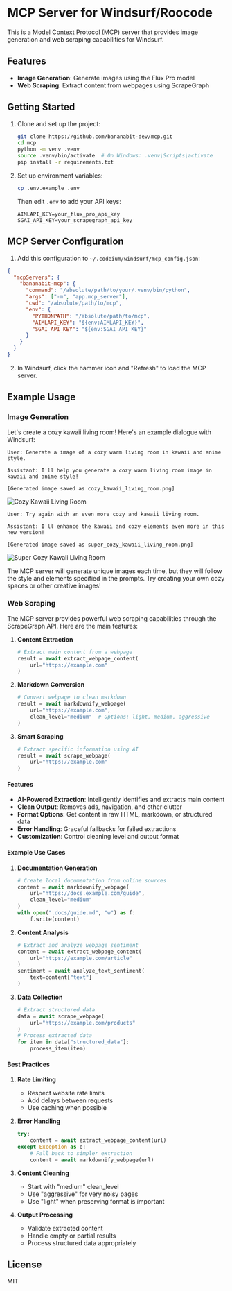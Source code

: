# MCP Server for Windsurf/Roocode

This is a Model Context Protocol (MCP) server that provides image generation and web scraping capabilities for Windsurf.

## Features

- **Image Generation**: Generate images using the Flux Pro model
- **Web Scraping**: Extract content from webpages using ScrapeGraph

## Getting Started

1. Clone and set up the project:
   ```bash
   git clone https://github.com/bananabit-dev/mcp.git
   cd mcp
   python -m venv .venv
   source .venv/bin/activate  # On Windows: .venv\Scripts\activate
   pip install -r requirements.txt
   ```

2. Set up environment variables:
   ```bash
   cp .env.example .env
   ```
   Then edit `.env` to add your API keys:
   ```
   AIMLAPI_KEY=your_flux_pro_api_key
   SGAI_API_KEY=your_scrapegraph_api_key
   ```

## MCP Server Configuration

1. Add this configuration to `~/.codeium/windsurf/mcp_config.json`:
```json
{
  "mcpServers": {
    "bananabit-mcp": {
      "command": "/absolute/path/to/your/.venv/bin/python",
      "args": ["-m", "app.mcp_server"],
      "cwd": "/absolute/path/to/mcp",
      "env": {
        "PYTHONPATH": "/absolute/path/to/mcp",
        "AIMLAPI_KEY": "${env:AIMLAPI_KEY}",
        "SGAI_API_KEY": "${env:SGAI_API_KEY}"
      }
    }
  }
}
```

2. In Windsurf, click the hammer icon and "Refresh" to load the MCP server.

## Example Usage

### Image Generation

Let's create a cozy kawaii living room! Here's an example dialogue with Windsurf:

```
User: Generate a image of a cozy warm living room in kawaii and anime style.

Assistant: I'll help you generate a cozy warm living room image in kawaii and anime style!

[Generated image saved as cozy_kawaii_living_room.png]
```
![Cozy Kawaii Living Room](cozy_kawaii_living_room.png)
```
User: Try again with an even more cozy and kawaii living room.

Assistant: I'll enhance the kawaii and cozy elements even more in this new version!

[Generated image saved as super_cozy_kawaii_living_room.png]
```
![Super Cozy Kawaii Living Room](super_cozy_kawaii_living_room.png)


The MCP server will generate unique images each time, but they will follow the style and elements specified in the prompts. Try creating your own cozy spaces or other creative images!

### Web Scraping

The MCP server provides powerful web scraping capabilities through the ScrapeGraph API. Here are the main features:

1. **Content Extraction**
   ```python
   # Extract main content from a webpage
   result = await extract_webpage_content(
       url="https://example.com"
   )
   ```

2. **Markdown Conversion**
   ```python
   # Convert webpage to clean markdown
   result = await markdownify_webpage(
       url="https://example.com",
       clean_level="medium"  # Options: light, medium, aggressive
   )
   ```

3. **Smart Scraping**
   ```python
   # Extract specific information using AI
   result = await scrape_webpage(
       url="https://example.com"
   )
   ```

#### Features

- **AI-Powered Extraction**: Intelligently identifies and extracts main content
- **Clean Output**: Removes ads, navigation, and other clutter
- **Format Options**: Get content in raw HTML, markdown, or structured data
- **Error Handling**: Graceful fallbacks for failed extractions
- **Customization**: Control cleaning level and output format

#### Example Use Cases

1. **Documentation Generation**
   ```python
   # Create local documentation from online sources
   content = await markdownify_webpage(
       url="https://docs.example.com/guide",
       clean_level="medium"
   )
   with open(".docs/guide.md", "w") as f:
       f.write(content)
   ```

2. **Content Analysis**
   ```python
   # Extract and analyze webpage sentiment
   content = await extract_webpage_content(
       url="https://example.com/article"
   )
   sentiment = await analyze_text_sentiment(
       text=content["text"]
   )
   ```

3. **Data Collection**
   ```python
   # Extract structured data
   data = await scrape_webpage(
       url="https://example.com/products"
   )
   # Process extracted data
   for item in data["structured_data"]:
       process_item(item)
   ```

#### Best Practices

1. **Rate Limiting**
   - Respect website rate limits
   - Add delays between requests
   - Use caching when possible

2. **Error Handling**
   ```python
   try:
       content = await extract_webpage_content(url)
   except Exception as e:
       # Fall back to simpler extraction
       content = await markdownify_webpage(url)
   ```

3. **Content Cleaning**
   - Start with "medium" clean_level
   - Use "aggressive" for very noisy pages
   - Use "light" when preserving format is important

4. **Output Processing**
   - Validate extracted content
   - Handle empty or partial results
   - Process structured data appropriately

## License

MIT
